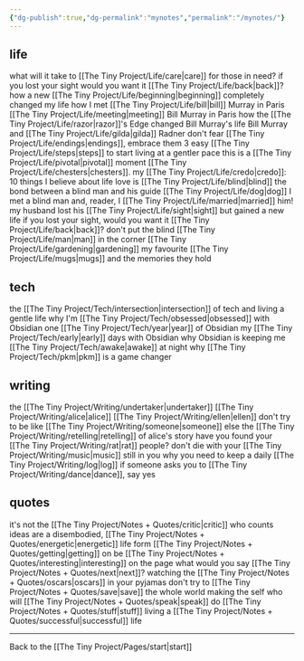 ```yaml
---
{"dg-publish":true,"dg-permalink":"mynotes","permalink":"/mynotes/"}
---
```



## life

what will it take to [[The Tiny Project/Life/care\|care]] for those in need?
if you lost your sight would you want it [[The Tiny Project/Life/back\|back]]?
how a new [[The Tiny Project/Life/beginning\|beginning]] completely changed my life
how I met [[The Tiny Project/Life/bill\|bill]] Murray in Paris
[[The Tiny Project/Life/meeting\|meeting]] Bill Murray in Paris
how the [[The Tiny Project/Life/razor\|razor]]'s Edge changed Bill Murray's life
Bill Murray and [[The Tiny Project/Life/gilda\|gilda]] Radner
don't fear [[The Tiny Project/Life/endings\|endings]], embrace them
3 easy [[The Tiny Project/Life/steps\|steps]] to start living at a gentler pace
this is a [[The Tiny Project/Life/pivotal\|pivotal]] moment 
[[The Tiny Project/Life/chesters\|chesters]].
my [[The Tiny Project/Life/credo\|credo]]: 10 things I believe about life
love is [[The Tiny Project/Life/blind\|blind]]
the bond between a blind man and his guide [[The Tiny Project/Life/dog\|dog]]
I met a blind man and, reader, I [[The Tiny Project/Life/married\|married]] him!
my husband lost his [[The Tiny Project/Life/sight\|sight]] but gained a new life
if you lost your sight, would you want it [[The Tiny Project/Life/back\|back]]?
don't put the blind [[The Tiny Project/Life/man\|man]] in the corner
[[The Tiny Project/Life/gardening\|gardening]]
my favourite [[The Tiny Project/Life/mugs\|mugs]] and the memories they hold


## tech

the [[The Tiny Project/Tech/intersection\|intersection]] of tech and living a gentle life
why I'm [[The Tiny Project/Tech/obsessed\|obsessed]] with Obsidian 
one [[The Tiny Project/Tech/year\|year]] of Obsidian
my [[The Tiny Project/Tech/early\|early]] days with Obsidian 
why Obsidian is keeping me [[The Tiny Project/Tech/awake\|awake]] at night
why [[The Tiny Project/Tech/pkm\|pkm]] is a game changer 

## writing

the [[The Tiny Project/Writing/undertaker\|undertaker]]
[[The Tiny Project/Writing/alice\|alice]]
[[The Tiny Project/Writing/ellen\|ellen]]
don't try to be like [[The Tiny Project/Writing/someone\|someone]] else
the [[The Tiny Project/Writing/retelling\|retelling]] of alice's story
have you found your [[The Tiny Project/Writing/rat\|rat]] people?
don't die with your [[The Tiny Project/Writing/music\|music]] still in you
why you need to keep a daily [[The Tiny Project/Writing/log\|log]]
if someone asks you to [[The Tiny Project/Writing/dance\|dance]], say yes

## quotes

it's not the [[The Tiny Project/Notes + Quotes/critic\|critic]] who counts
ideas are a disembodied, [[The Tiny Project/Notes + Quotes/energetic\|energetic]] life form
[[The Tiny Project/Notes + Quotes/getting\|getting]] on
be [[The Tiny Project/Notes + Quotes/interesting\|interesting]] on the page
what would you say [[The Tiny Project/Notes + Quotes/next\|next]]?
watching the [[The Tiny Project/Notes + Quotes/oscars\|oscars]] in your pyjamas
don't try to [[The Tiny Project/Notes + Quotes/save\|save]] the whole world
making the self who will [[The Tiny Project/Notes + Quotes/speak\|speak]]
do [[The Tiny Project/Notes + Quotes/stuff\|stuff]]
living a [[The Tiny Project/Notes + Quotes/successful\|successful]] life

---

Back to the [[The Tiny Project/Pages/start\|start]]


